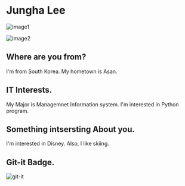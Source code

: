 # Jungha Lee
![image1](https://user-images.githubusercontent.com/65681800/82523523-1d25c880-9af2-11ea-9f8d-0f09fab4faa8.jpg)

![image2](https://user-images.githubusercontent.com/65681800/82523557-33cc1f80-9af2-11ea-9b34-b243c061a6be.jpg)

## Where are you from?
I'm from South Korea. My hometown is Asan. 
## IT Interests.
My Major is Managemnet Information system. 
I'm interested in Python program. 
## Something intsersting About you.
I'm interested in Disney. Also, I like skiing. 
## Git-it Badge.
![git-it](https://user-images.githubusercontent.com/65681800/82523529-1f882280-9af2-11ea-9ecd-37758e28f258.png)
